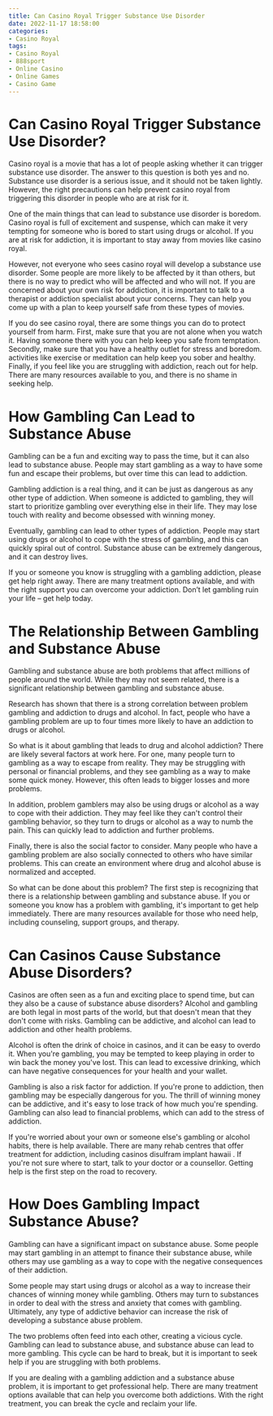 ```yaml
---
title: Can Casino Royal Trigger Substance Use Disorder
date: 2022-11-17 18:58:00
categories:
- Casino Royal
tags:
- Casino Royal
- 888sport
- Online Casino
- Online Games
- Casino Game
---
```



#  Can Casino Royal Trigger Substance Use Disorder?

Casino royal is a movie that has a lot of people asking whether it can trigger substance use disorder. The answer to this question is both yes and no. Substance use disorder is a serious issue, and it should not be taken lightly. However, the right precautions can help prevent casino royal from triggering this disorder in people who are at risk for it.

One of the main things that can lead to substance use disorder is boredom. Casino royal is full of excitement and suspense, which can make it very tempting for someone who is bored to start using drugs or alcohol. If you are at risk for addiction, it is important to stay away from movies like casino royal.

However, not everyone who sees casino royal will develop a substance use disorder. Some people are more likely to be affected by it than others, but there is no way to predict who will be affected and who will not. If you are concerned about your own risk for addiction, it is important to talk to a therapist or addiction specialist about your concerns. They can help you come up with a plan to keep yourself safe from these types of movies.

If you do see casino royal, there are some things you can do to protect yourself from harm. First, make sure that you are not alone when you watch it. Having someone there with you can help keep you safe from temptation. Secondly, make sure that you have a healthy outlet for stress and boredom. activities like exercise or meditation can help keep you sober and healthy. Finally, if you feel like you are struggling with addiction, reach out for help. There are many resources available to you, and there is no shame in seeking help.

#  How Gambling Can Lead to Substance Abuse 

Gambling can be a fun and exciting way to pass the time, but it can also lead to substance abuse. People may start gambling as a way to have some fun and escape their problems, but over time this can lead to addiction.

Gambling addiction is a real thing, and it can be just as dangerous as any other type of addiction. When someone is addicted to gambling, they will start to prioritize gambling over everything else in their life. They may lose touch with reality and become obsessed with winning money.

Eventually, gambling can lead to other types of addiction. People may start using drugs or alcohol to cope with the stress of gambling, and this can quickly spiral out of control. Substance abuse can be extremely dangerous, and it can destroy lives.

If you or someone you know is struggling with a gambling addiction, please get help right away. There are many treatment options available, and with the right support you can overcome your addiction. Don’t let gambling ruin your life – get help today.

#  The Relationship Between Gambling and Substance Abuse 

Gambling and substance abuse are both problems that affect millions of people around the world. While they may not seem related, there is a significant relationship between gambling and substance abuse.

Research has shown that there is a strong correlation between problem gambling and addiction to drugs and alcohol. In fact, people who have a gambling problem are up to four times more likely to have an addiction to drugs or alcohol.

So what is it about gambling that leads to drug and alcohol addiction? There are likely several factors at work here. For one, many people turn to gambling as a way to escape from reality. They may be struggling with personal or financial problems, and they see gambling as a way to make some quick money. However, this often leads to bigger losses and more problems.

In addition, problem gamblers may also be using drugs or alcohol as a way to cope with their addiction. They may feel like they can't control their gambling behavior, so they turn to drugs or alcohol as a way to numb the pain. This can quickly lead to addiction and further problems.

Finally, there is also the social factor to consider. Many people who have a gambling problem are also socially connected to others who have similar problems. This can create an environment where drug and alcohol abuse is normalized and accepted.

So what can be done about this problem? The first step is recognizing that there is a relationship between gambling and substance abuse. If you or someone you know has a problem with gambling, it's important to get help immediately. There are many resources available for those who need help, including counseling, support groups, and therapy.

#  Can Casinos Cause Substance Abuse Disorders? 

Casinos are often seen as a fun and exciting place to spend time, but can they also be a cause of substance abuse disorders? Alcohol and gambling are both legal in most parts of the world, but that doesn't mean that they don't come with risks. Gambling can be addictive, and alcohol can lead to addiction and other health problems.

Alcohol is often the drink of choice in casinos, and it can be easy to overdo it. When you're gambling, you may be tempted to keep playing in order to win back the money you've lost. This can lead to excessive drinking, which can have negative consequences for your health and your wallet.

Gambling is also a risk factor for addiction. If you're prone to addiction, then gambling may be especially dangerous for you. The thrill of winning money can be addictive, and it's easy to lose track of how much you're spending. Gambling can also lead to financial problems, which can add to the stress of addiction.

If you're worried about your own or someone else's gambling or alcohol habits, there is help available. There are many rehab centres that offer treatment for addiction, including casinos disulfram implant  hawaii . If you're not sure where to start, talk to your doctor or a counsellor. Getting help is the first step on the road to recovery.

#  How Does Gambling Impact Substance Abuse?

Gambling can have a significant impact on substance abuse. Some people may start gambling in an attempt to finance their substance abuse, while others may use gambling as a way to cope with the negative consequences of their addiction.

Some people may start using drugs or alcohol as a way to increase their chances of winning money while gambling. Others may turn to substances in order to deal with the stress and anxiety that comes with gambling. Ultimately, any type of addictive behavior can increase the risk of developing a substance abuse problem.

The two problems often feed into each other, creating a vicious cycle. Gambling can lead to substance abuse, and substance abuse can lead to more gambling. This cycle can be hard to break, but it is important to seek help if you are struggling with both problems.

If you are dealing with a gambling addiction and a substance abuse problem, it is important to get professional help. There are many treatment options available that can help you overcome both addictions. With the right treatment, you can break the cycle and reclaim your life.